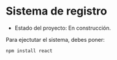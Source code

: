 <h1>Sistema de registro</h1>

- Estado del proyecto: En construcción.

Para ejectutar el sistema, debes poner: 

```npm install react```
